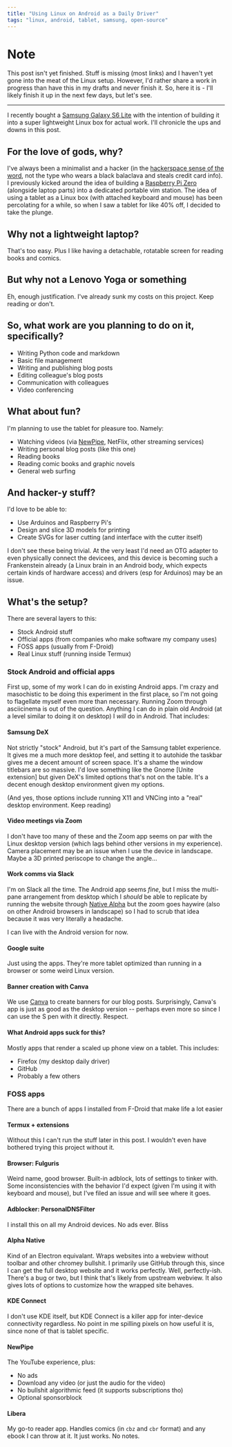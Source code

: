 ```yaml
---
title: "Using Linux on Android as a Daily Driver"
tags: "linux, android, tablet, samsung, open-source"
---
```


# Note

This post isn't yet finished. Stuff is missing (most links) and I haven't yet gone into the meat of the Linux setup. However, I'd rather share a work in progress than have this in my drafts and never finish it. So, here it is - I'll likely finish it up in the next few days, but let's see.

---

I recently bought a [Samsung Galaxy S6 Lite]() with the intention of building it into a super lightweight Linux box for actual work. I'll chronicle the ups and downs in this post.

## For the love of gods, why?

I've always been a minimalist and a hacker (in the [hackerspace sense of the word](), not the type who wears a black balaclava and steals credit card info). I previously kicked around the idea of building a [Raspberry Pi Zero]() (alongside laptop parts) into a dedicated portable vim station. The idea of using a tablet as a Linux box (with attached keyboard and mouse) has been percolating for a while, so when I saw a tablet for like 40% off, I decided to take the plunge.

## Why not a lightweight laptop?

That's too easy. Plus I like having a detachable, rotatable screen for reading books and comics.

## But why not a Lenovo Yoga or something

Eh, enough justification. I've already sunk my costs on this project. Keep reading or don't.

## So, what work are you planning to do on it, specifically?

- Writing Python code and markdown
- Basic file management
- Writing and publishing blog posts
- Editing colleague's blog posts
- Communication with colleagues
- Video conferencing

## What about fun?

I'm planning to use the tablet for pleasure too. Namely:

- Watching videos (via [NewPipe](), NetFlix, other streaming services)
- Writing personal blog posts (like this one)
- Reading books
- Reading comic books and graphic novels
- General web surfing

## And hacker-y stuff?

I'd love to be able to:

- Use Arduinos and Raspberry Pi's
- Design and slice 3D models for printing
- Create SVGs for laser cutting (and interface with the cutter itself)

I don't see these being trivial. At the very least I'd need an OTG adapter to even physically connect the devicees, and this device is becoming such a Frankenstein already (a Linux brain in an Android body, which expects certain kinds of hardware access) and drivers (esp for Arduinos) may be an issue.

## What's the setup?

There are several layers to this:

- Stock Android stuff
- Official apps (from companies who make software my company uses)
- FOSS apps (usually from F-Droid)
- Real Linux stuff (running inside Termux)

### Stock Android and official apps

First up, some of my work I can do in existing Android apps. I'm crazy and masochistic to be doing this experiment in the first place, so I'm not going to flagellate myself even more than necessary. Running Zoom through asciicinema is out of the question. Anything I can do in plain old Android (at a level similar to doing it on desktop) I *will* do in Android. That includes:

#### Samsung DeX

Not strictly "stock" Android, but it's part of the Samsung tablet experience. It gives me a much more desktop feel, and setting it to autohide the taskbar gives me a decent amount of screen space. It's a shame the window titlebars are so massive. I'd love something like the Gnome [Unite extension] but given DeX's limited options that's not on the table. It's a decent enough desktop environment given my options.

(And yes, those options include running X11 and VNCing into a "real" desktop environment. Keep reading)

#### Video meetings via Zoom

I don't have too many of these and the Zoom app seems on par with the Linux desktop version (which lags behind other versions in my experience). Camera placement may be an issue when I use the device in landscape. Maybe a 3D printed periscope to change the angle...

#### Work comms via Slack

I'm on Slack all the time. The Android app seems *fine*, but I miss the multi-pane arrangement from desktop which I *should* be able to replicate by running the website through [Native Alpha]() but the zoom goes haywire (also on other Android browsers in landscape) so I had to scrub that idea because it was very literally a headache.

I can live with the Android version for now.

#### Google suite

Just using the apps. They're more tablet optimized than running in a browser or some weird Linux version.

#### Banner creation with Canva

We use [Canva]() to create banners for our blog posts. Surprisingly, Canva's app is just as good as the desktop version -- perhaps even more so since I can use the S pen with it directly. Respect.

#### What Android apps suck for this?

Mostly apps that render a scaled up phone view on a tablet. This includes:

- Firefox (my desktop daily driver)
- GitHub
- Probably a few others

### FOSS apps

There are a bunch of apps I installed from F-Droid that make life a lot easier

#### Termux + extensions

Without this I can't run the stuff later in this post. I wouldn't even have bothered trying this project without it.

#### Browser: Fulguris

Weird name, good browser. Built-in adblock, lots of settings to tinker with. Some inconsistencies with the behavior I'd expect (given I'm using it with keyboard and mouse), but I've filed an issue and will see where it goes.

#### Adblocker: PersonalDNSFilter

I install this on all my Android devices. No ads ever. Bliss

#### Alpha Native

Kind of an Electron equivalant. Wraps websites into a webview without toolbar and other chromey bullshit. I primarily use GitHub through this, since I can get the full desktop website and it works perfectly. Well, perfectly-ish. There's a bug or two, but I think that's likely from upstream webview. It also gives lots of options to customize how the wrapped site behaves.

#### KDE Connect

I don't use KDE itself, but KDE Connect is a killer app for inter-device connectivity regardless. No point in me spilling pixels on how useful it is, since none of that is tablet specific.

#### NewPipe

The YouTube experience, plus:

- No ads
- Download any video (or just the audio for the video)
- No bullshit algorithmic feed (it supports subscriptions tho)
- Optional sponsorblock

#### Libera

My go-to reader app. Handles comics (in `cbz` and `cbr` format) and any ebook I can throw at it. It just works. No notes.


